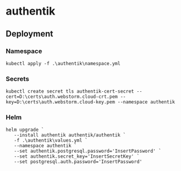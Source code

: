 # authentik

## Deployment

### Namespace

```
kubectl apply -f .\authentik\namespace.yml
```

### Secrets
```
kubectl create secret tls authentik-cert-secret --cert=D:\certs\auth.webstorm.cloud-crt.pem --key=D:\certs\auth.webstorm.cloud-key.pem --namespace authentik
```

### Helm
```
helm upgrade `
   --install authentik authentik/authentik `
   -f .\authentik\values.yml `
   --namespace authentik `
   --set authentik.postgresql.password='InsertPassword' `
   --set authentik.secret_key='InsertSecretKey' `
   --set postgresql.auth.password='InsertPassword'
```